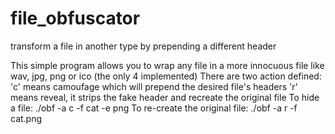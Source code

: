 # file_obfuscator
transform a file in another type by prepending a different header


This simple program allows you to wrap any file in a more innocuous file like wav, jpg, png or ico (the only 4 implemented)
There are two action defined:
	'c' means camoufage which will prepend the desired file's headers
 	'r' means reveal, it strips the fake header and recreate the original file
To hide a file:
	./obf -a c -f cat -e png
To re-create the original file:
	./obf -a r -f cat.png
  
  
